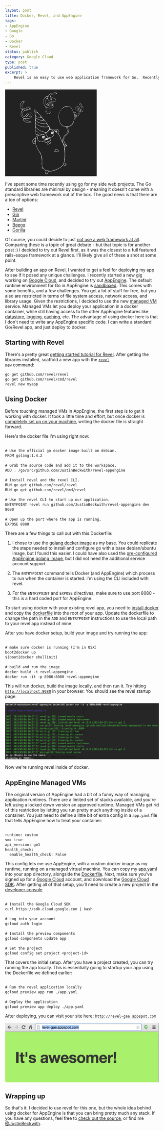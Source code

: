```yaml
---
layout: post
title: Docker, Revel, and AppEngine
tags:
- AppEngine
- Google
- Go
- Docker
- Revel
status: publish
category: Google Cloud
type: post
published: true
excerpt: >
    Revel is an easy to use web application framework for Go.  Recently I wrapped up a Revel app inside of a docker container, and published it to Google AppEngine. 
---
```


!["Revel running on Google AppEngine with Docker"](/images/2015/docker-revel-appengine/revel.png)

I've spent some time recently using [go](http://jbeckwith.com/2015/01/04/comparing-go-and-dotnet/) for my side web projects. The Go standard libraries are minimal by design - meaning it doesn't come with a prescriptive web framework out of the box. The good news is that there are a ton of options:

- [Revel](https://revel.github.io/)
- [Gin](https://github.com/gin-gonic/gin)
- [Martini](http://martini.codegangsta.io/)
- [Beego](http://beego.me/)
- [Gorilla](http://www.gorillatoolkit.org/)

Of course, you could decide to just [not use a web framework at all](https://news.ycombinator.com/item?id=8772760). Comparing these is a topic of great debate - but that topic is for another post :)  I decided to try out Revel first, as it was the closest to a full featured rails-esque framework at a glance. I'll likely give all of these a shot at some point.

After building an app on Revel, I wanted to get a feel for deploying my app to see if it posed any unique challenges. I recently started a new gig working on [Google Cloud](http://cloud.google.com), and decided to try out [AppEngine](https://cloud.google.com/appengine/docs). The default runtime environment for Go in AppEngine is [sandboxed](https://cloud.google.com/appengine/docs/go/#Go_The_sandbox). This comes with some benefits, and a few challenges. You get a lot of stuff for free, but you also are restricted in terms of file system access, network access, and library usage. Given the restrictions, I decided to use the new [managed VM](https://cloud.google.com/appengine/docs/go/managed-vms/) service. Managed VMs let you deploy your application in a docker container, while still having access to the other AppEngine features like [datastore](https://cloud.google.com/appengine/features/#datastore), [logging](https://cloud.google.com/appengine/features/#logs), [caching](https://cloud.google.com/appengine/features/#memcache), etc. The advantage of using docker here is that I don't need to write any AppEngine specific code. I can write a standard Go/Revel app, and just deploy to docker.

## Starting with Revel

There's a pretty great [getting started tutorial for Revel](https://revel.github.io/tutorial/gettingstarted.html). After getting the libraries installed, scaffold a new app with the [<code>revel new</code>](https://revel.github.io/tutorial/createapp.html) command:

<pre><code class="language-bash">go get github.com/revel/revel
go get github.com/revel/cmd/revel
revel new myapp
</code></pre>


## Using Docker

Before touching managed VMs in AppEngine, the first step is to get it working with docker. It took a little time and effort, but once docker is [completely set up on your machine](https://docs.docker.com/installation/), writing the docker file is straight forward.

Here's the docker file I'm using right now:

<pre><code class="language-docker">
# Use the official go docker image built on debian.
FROM golang:1.4.2

# Grab the source code and add it to the workspace.
ADD . /go/src/github.com/JustinBeckwith/revel-appengine

# Install revel and the revel CLI.
RUN go get github.com/revel/revel
RUN go get github.com/revel/cmd/revel

# Use the revel CLI to start up our application.
ENTRYPOINT revel run github.com/JustinBeckwith/revel-appengine dev 8080

# Open up the port where the app is running.
EXPOSE 8080
</code></pre>

There are a few things to call out with this Dockerfile:

1. I chose to use the [golang docker image](https://registry.hub.docker.com/_/golang/) as my base. You could replicate the steps needed to install and configure go with a base debian/ubuntu image, but I found this easier. I could have also used the [pre-configured AppEngine golang image](https://cloud.google.com/appengine/docs/managed-vms/custom-runtimes#base_images), but I did not need the additional service account support.

2. The <code>ENTRYPOINT</code> command tells Docker (and AppEngine) which process to run when the container is started. I'm using the CLI included with revel.

3. For the <code>ENTRYPOINT</code> and <code>EXPOSE</code> directives, make sure to use port 8080 - this is a hard coded port for AppEngine.

To start using docker with your existing revel app, you need to [install docker](https://docs.docker.com/installation/) and copy the [dockerfile](https://github.com/JustinBeckwith/revel-appengine/blob/master/Dockerfile) into the root of your app. Update the dockerfile to change the path in the `ADD` and `ENTRYPOINT` instructions to use the local path to your revel app instead of mine.

After you have docker setup, build your image and try running the app:

<pre><code class="language-bash">
# make sure docker is running (I'm in OSX)
boot2docker up
$(boot2docker shellinit)

# build and run the image
docker build -t revel-appengine .
docker run -it -p 8080:8080 revel-appengine
</code></pre>

This will run docker, build the image locally, and then run it. Try hitting [`http://localhost:8080`](http://localhost:8080) in your browser. You should see the revel startup page:

!["Running revel in docker"](/images/2015/docker-revel-appengine/docker.png)

Now we're running revel inside of docker.


## AppEngine Managed VMs

The original version of AppEngine had a bit of a funny way of managing application runtimes. There are a limited set of stacks available, and you're left using a locked down version an approved runtime. Managed VMs get rid of this restriction by letting you run pretty much anything inside of a container. You just need to define a little bit of extra config in a <code>app.yaml</code> file that tells AppEngine how to treat your container:

<pre><code class="language-yaml">
runtime: custom
vm: true
api_version: go1
health_check:
  enable_health_check: False
</code></pre>

This config lets me use AppEngine, with a custom docker image as my runtime, running on a managed virtual machine. You can copy my [app.yaml](https://github.com/JustinBeckwith/revel-appengine/blob/master/app.yaml) into your app directory, alongside the [Dockerfile](https://github.com/JustinBeckwith/revel-appengine/blob/master/Dockerfile). Next, make sure you've signed up for a [Google Cloud](https://cloud.google.com/) account, and download the [Google Cloud SDK](https://cloud.google.com/sdk/). After getting all of that setup, you'll need to create a new project in the [developer console](https://console.developers.google.com/).

<pre><code class="language-bash">
# Install the Google Cloud SDK
curl https://sdk.cloud.google.com | bash

# Log into your account
gcloud auth login

# Install the preview components
gcloud components update app

# Set the project
gcloud config set project &lt;project-id&gt;
</code></pre>

That covers the initial setup. After you have a project created, you can try running the app locally. This is essentially going to startup your app using the Dockerfile we defined earlier:

<pre><code class="language-bash">
# Run the revel application locally
gcloud preview app run ./app.yaml

# Deploy the application
gcloud preview app deploy ./app.yaml
</code></pre>

After deploying, you can visit your site here:
[<code>http://revel-gae.appspot.com</code>](http://revel-gae.appspot.com)

![Revel running on AppEngine](/images/2015/docker-revel-appengine/appengine.png)


## Wrapping up

So that's it. I decided to use revel for this one, but the whole idea behind using docker for AppEngine is that you can bring pretty much any stack. If you have any questions, feel free to [check out the source](http://github.com/JustinBeckwith/revel-appengine), or find me [@JustinBeckwith](https://twitter.com/JustinBeckwith).
